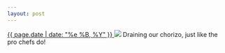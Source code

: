 ```yaml
---
layout: post
---
```


<p>
  <a href="/358">
    <time>{{ page.date | date: "%e %B, %Y" }}</time>
  </a>
  <a href="/358"><img src="{{ site.assets_url }}/358.jpg"/></a>
  <span>Draining our chorizo, just like the pro chefs do!</span>
</p>
